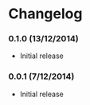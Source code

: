 Changelog
=========

### 0.1.0 (13/12/2014)

- Initial release


### 0.0.1 (7/12/2014)

- Initial release